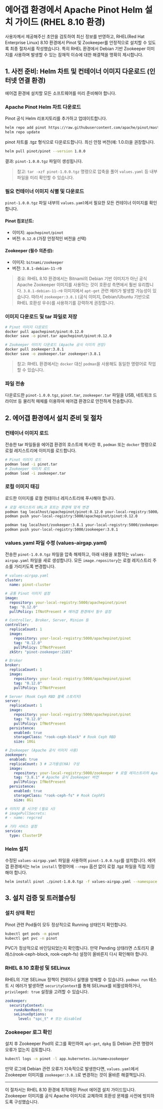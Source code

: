 # 에어갭 환경에서 Apache Pinot Helm 설치 가이드 (RHEL 8.10 환경)

사용자께서 제공해주신 초안을 검토하여 최신 정보를 반영하고, RHEL(Red Hat Enterprise Linux) 8.10 환경에서 Pinot 및 Zookeeper를 안정적으로 설치할 수 있도록 최종 절차서를 작성했습니다. 특히 RHEL 환경에서 Debian 기반 Zookeeper 이미지를 사용하며 발생할 수 있는 잠재적 이슈에 대한 해결책을 명확히 제시합니다.

## 1. 사전 준비: Helm 차트 및 컨테이너 이미지 다운로드 (인터넷 연결 환경)

에어갭 환경에 설치할 모든 소프트웨어를 미리 준비해야 합니다.

### Apache Pinot Helm 차트 다운로드

Pinot 공식 Helm 리포지토리를 추가하고 업데이트합니다.

```bash
helm repo add pinot https://raw.githubusercontent.com/apache/pinot/master/helm
helm repo update
```

pinot 차트를 .tgz 형식으로 다운로드합니다. 최신 안정 버전(예: 1.0.0)을 권장합니다.

```bash
helm pull pinot/pinot --version 1.0.0
```

결과: `pinot-1.0.0.tgz` 파일이 생성됩니다.

> 참고: `tar -xzf pinot-1.0.0.tgz` 명령으로 압축을 풀어 `values.yaml` 등 내부 파일을 미리 확인할 수 있습니다.

### 필요 컨테이너 이미지 식별 및 다운로드

`pinot-1.0.0.tgz` 파일 내부의 `values.yaml`에서 필요한 모든 컨테이너 이미지를 확인합니다.

#### Pinot 컴포넌트:

- 이미지: `apachepinot/pinot`
- 버전: `0.12.0` (가장 안정적인 버전을 선택)

#### Zookeeper (필수 의존성):

- 이미지: `bitnami/zookeeper`
- 버전: `3.8.1-debian-11-r0`

> 중요: RHEL 8.10 환경에서는 Bitnami의 Debian 기반 이미지가 아닌 공식 Apache Zookeeper 이미지를 사용하는 것이 호환성 측면에서 훨씬 유리합니다. `3.8.1-debian-11-r0` 이미지에서 `apt-get` 관련 에러가 발생할 가능성이 있습니다. 따라서 `zookeeper:3.8.1` (공식 이미지, Debian/Ubuntu 기반으로 RHEL 호환성 우수)를 사용하기를 강력하게 권장합니다.

### 이미지 다운로드 및 tar 파일로 저장

```bash
# Pinot 이미지 다운로드
docker pull apachepinot/pinot:0.12.0
docker save -o pinot.tar apachepinot/pinot:0.12.0

# Zookeeper 이미지 다운로드 (Apache 공식 이미지 권장)
docker pull zookeeper:3.8.1
docker save -o zookeeper.tar zookeeper:3.8.1
```

> 참고: RHEL 환경에서는 `docker` 대신 `podman`을 사용해도 동일한 명령어로 작업할 수 있습니다.

### 파일 전송

다운로드한 `pinot-1.0.0.tgz`, `pinot.tar`, `zookeeper.tar` 파일을 USB, 네트워크 드라이브 등 물리적 매체를 이용하여 에어갭 환경으로 안전하게 전송합니다.

## 2. 에어갭 환경에서 설치 준비 및 절차

### 컨테이너 이미지 로드

전송한 tar 파일들을 에어갭 환경의 호스트에 복사한 후, `podman` 또는 `docker` 명령으로 로컬 레지스트리에 이미지를 로드합니다.

```bash
# Pinot 이미지 로드
podman load -i pinot.tar
# Zookeeper 이미지 로드
podman load -i zookeeper.tar
```

### 로컬 이미지 태깅

로드한 이미지를 로컬 컨테이너 레지스트리에 푸시해야 합니다.

```bash
# 로컬 레지스트리 URL과 포트는 환경에 맞게 변경
podman tag localhost/apachepinot/pinot:0.12.0 your-local-registry:5000/apachepinot/pinot:0.12.0
podman push your-local-registry:5000/apachepinot/pinot:0.12.0

podman tag localhost/zookeeper:3.8.1 your-local-registry:5000/zookeeper:3.8.1
podman push your-local-registry:5000/zookeeper:3.8.1
```

### values.yaml 파일 수정 (values-airgap.yaml)

전송한 `pinot-1.0.0.tgz` 파일을 압축 해제하고, 아래 내용을 포함하는 `values-airgap.yaml` 파일을 새로 생성합니다. 모든 `image.repository`는 로컬 레지스트리 주소를 가리키도록 변경합니다.

```yaml
# values-airgap.yaml
cluster:
  name: pinot-cluster

# 공통 Pinot 이미지 설정
image:
  repository: your-local-registry:5000/apachepinot/pinot
  tag: "0.12.0"
  pullPolicy: IfNotPresent # 에어갭 환경에서 필수 설정

# Controller, Broker, Server, Minion 등
controller:
  replicaCount: 1
  image:
    repository: your-local-registry:5000/apachepinot/pinot
    tag: "0.12.0"
    pullPolicy: IfNotPresent
  zkStr: "pinot-zookeeper:2181"

# Broker
broker:
  replicaCount: 1
  image:
    repository: your-local-registry:5000/apachepinot/pinot
    tag: "0.12.0"
    pullPolicy: IfNotPresent

# Server (Rook Ceph RBD 블록 스토리지)
server:
  replicaCount: 1
  image:
    repository: your-local-registry:5000/apachepinot/pinot
    tag: "0.12.0"
    pullPolicy: IfNotPresent
  persistence:
    enabled: true
    storageClass: "rook-ceph-block" # Rook Ceph RBD
    size: 10Gi

# Zookeeper (Apache 공식 이미지 사용)
zookeeper:
  enabled: true
  replicaCount: 3 # 고가용성(HA) 구성
  image:
    repository: your-local-registry:5000/zookeeper # 로컬 레지스트리의 Apache 공식 Zookeeper
    tag: "3.8.1" # Apache 공식 Zookeeper 버전
    pullPolicy: IfNotPresent
  persistence:
    enabled: true
    storageClass: "rook-ceph-fs" # Rook CephFS
    size: 8Gi

# 이미지 풀 시크릿 (필요 시)
# imagePullSecrets:
# - name: regcred

# 기타 서비스 설정
service:
  type: ClusterIP
```

### Helm 설치

수정된 `values-airgap.yaml` 파일을 사용하여 `pinot-1.0.0.tgz`를 설치합니다. 에어갭 환경에서는 `helm install` 명령어에 `--repo` 옵션 없이 로컬 .tgz 파일을 직접 지정해야 합니다.

```bash
helm install pinot ./pinot-1.0.0.tgz -f values-airgap.yaml --namespace pinot --create-namespace
```

## 3. 설치 검증 및 트러블슈팅

### 설치 상태 확인

Pinot 관련 Pod들이 모두 정상적으로 Running 상태인지 확인합니다.

```bash
kubectl get pods -n pinot
kubectl get pvc -n pinot
```

PVC가 정상적으로 바인딩되었는지 확인합니다. 만약 Pending 상태라면 스토리지 클래스(rook-ceph-block, rook-ceph-fs) 설정이 올바른지 다시 확인해야 합니다.

### RHEL 8.10 호환성 및 SELinux

RHEL의 기본 SELinux 정책이 컨테이너 실행을 방해할 수 있습니다. `podman run` 테스트 시 에러가 발생하면 `securityContext`를 통해 SELinux를 비활성화하거나, `privileged: true` 설정을 고려할 수 있습니다.

```yaml
zookeeper:
  securityContext:
    runAsNonRoot: true
    seLinuxOptions:
      level: "spc_t" # 또는 disabled
```

### Zookeeper 로그 확인

설치 후 Zookeeper Pod의 로그를 확인하여 `apt-get`, `dpkg` 등 Debian 관련 명령어 오류가 없는지 검토합니다.

```bash
kubectl logs -n pinot -l app.kubernetes.io/name=zookeeper
```

만약 로그에 Debian 관련 오류가 지속적으로 발생한다면, `values.yaml`에서 Zookeeper 이미지를 `zookeeper:3.8.1`로 변경하는 것이 올바른 해결책입니다.

---

이 절차서는 RHEL 8.10 환경에 최적화된 Pinot 에어갭 설치 가이드입니다. Zookeeper 이미지를 공식 Apache 이미지로 교체하여 호환성 문제를 사전에 방지하도록 구성했습니다.

